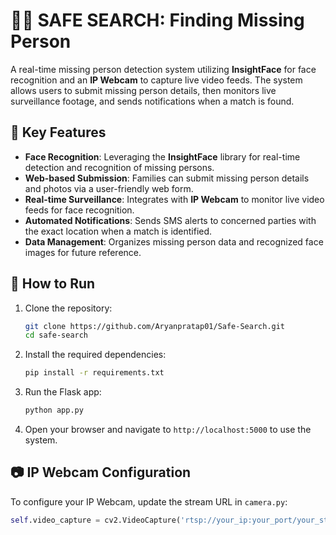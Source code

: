 # 🕵️‍♂️ SAFE SEARCH: Finding Missing Person 

A real-time missing person detection system utilizing **InsightFace** for face recognition and an **IP Webcam** to capture live video feeds. The system allows users to submit missing person details, then monitors live surveillance footage, and sends notifications when a match is found.

## 🔧 Key Features

- **Face Recognition**: Leveraging the **InsightFace** library for real-time detection and recognition of missing persons.
- **Web-based Submission**: Families can submit missing person details and photos via a user-friendly web form.
- **Real-time Surveillance**: Integrates with **IP Webcam** to monitor live video feeds for face recognition.
- **Automated Notifications**: Sends SMS alerts to concerned parties with the exact location when a match is identified.
- **Data Management**: Organizes missing person data and recognized face images for future reference.

## 🚀 How to Run

1. Clone the repository:

    ```bash
    git clone https://github.com/Aryanpratap01/Safe-Search.git
    cd safe-search
    ```

2. Install the required dependencies:

    ```bash
    pip install -r requirements.txt
    ```

3. Run the Flask app:

    ```bash
    python app.py
    ```

4. Open your browser and navigate to `http://localhost:5000` to use the system.

## 📷 IP Webcam Configuration

To configure your IP Webcam, update the stream URL in `camera.py`:

```python
self.video_capture = cv2.VideoCapture('rtsp://your_ip:your_port/your_stream.sdp')
